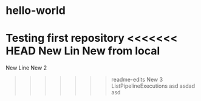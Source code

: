 # hello-world
Testing first repository
<<<<<<< HEAD
New Lin
New from local
=======
New Line
New 2
>>>>>>> readme-edits
New 3
ListPipelineExecutions
asd
asdad
asd
